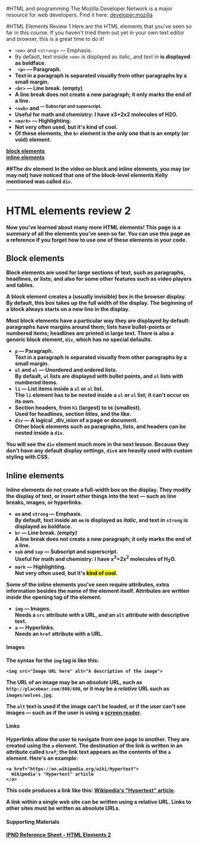 #HTML and programming
The Mozilla Developer Network is a major resource for web developers. Find it here:
[developer.mozilla](https://developer.mozilla.org/)


#HTML Elements Review 1
Here are the HTML elements that you've seen so far in this course. If you haven't tried them out yet in your own text editor and browser, this is a great time to do it!

- `<em>` and ` <strong> ` — Emphasis.
- By default, text inside `<em>` is displayed as italic, and text in <strong> is displayed as boldface.
- ` <p>` — Paragraph.
- Text in a paragraph is separated visually from other paragraphs by a small margin.
- `<br>` — Line break. (empty)
- A line break does not create a new paragraph; it only marks the end of a line.
- `<sub>` and <sup> — Subscript and superscript.
- Useful for math and chemistry: I have x3+2x2 molecules of H2O.
- `<mark>` — Highlighting.
- Not very often used, but it's kind of cool.
- Of these elements, the `br` element is the only one that is an empty (or void) element.

[block elements](https://developer.mozilla.org/en-US/docs/Web/HTML/Block-level_elements#Elements)<br>
[inline elements](https://developer.mozilla.org/en-US/docs/Web/HTML/Inline_elements#Elements)

##The div element
In the video on block and inline elements, you may (or may not) have noticed that one of the block-level elements Kelly mentioned was called ```div```.

---

# HTML elements review 2
Now you've learned about many more HTML elements! This page is a summary of all the elements you've seen so far. You can use this page as a reference if you forget how to use one of these elements in your code.

## Block elements

Block elements are used for large sections of text, such as paragraphs, headlines, or lists; and also for some other features such as video players and tables.

A block element creates a (usually invisible) box in the browser display. By default, this box takes up the full width of the display. The beginning of a block always starts on a new line in the display.

Most block elements have a particular way they are displayed by default: paragraphs have margins around them; lists have bullet-points or numbered items; headlines are printed in large text. There is also a generic block element, `div`, which has no special defaults.

*   `p` — Paragraph.  
    Text in a paragraph is separated visually from other paragraphs by a small margin.
*   `ul` and `ol` — Unordered and ordered lists.  
    By default, `ul` lists are displayed with bullet points, and `ol` lists with numbered items.
*   `li` — List items inside a `ul` or `ol` list.  
    The `li` element has to be nested inside a `ul` or `ol` list; it can't occur on its own.
*   Section headers, from `h1` (largest) to `h6` (smallest).  
    Used for headlines, section titles, and the like.
*   `div` — A logical _div_ision of a page or document.  
    Other block elements such as paragraphs, lists, and headers can be nested inside a `div`.

You will see the `div` element much more in the next lesson. Because they don't have any default display settings, `div`s are heavily used with custom styling with CSS.

## Inline elements

Inline elements do not create a full-width box on the display. They modify the display of text, or insert other things into the text — such as line breaks, images, or hyperlinks.

*   `em` and `strong` — Emphasis.  
    By default, text inside an `em` is displayed as _italic_, and text in `strong` is displayed as **boldface.**
*   `br` — Line break. _(empty)_  
    A line break does not create a new paragraph; it only marks the end of a line.
*   `sub` and `sup` — Subscript and superscript.  
    Useful for math and chemistry: I have x<sup>3</sup>+2x<sup>2</sup> molecules of H<sub>2</sub>O.
*   `mark` — Highlighting.  
    Not very often used, but it's <mark>kind of cool</mark>.

Some of the inline elements you've seen require **attributes**, extra information besides the name of the element itself. Attributes are written inside the opening tag of the element.

*   `img` — Images.  
    Needs a `src` attribute with a URL, and an `alt` attribute with descriptive text.
*   `a` — Hyperlinks.  
    Needs an `href` attribute with a URL.

#### Images

The syntax for the `img` tag is like this:

    <img src="Image URL here" alt="A description of the image">

The URL of an image may be an _absolute_ URL, such as `http://placebear.com/800/600`, or it may be a _relative_ URL such as `images/wolves.jpg`.

The `alt` text is used if the image can't be loaded, or if the user can't see images — such as if the user is using a [screen reader](https://en.wikipedia.org/wiki/Screen_reader).

#### Links

Hyperlinks allow the user to navigate from one page to another. They are created using the `a` element. The destination of the link is written in an attribute called `href`; the link text appears as the contents of the `a` element. Here's an example:

    <a href="https://en.wikipedia.org/wiki/Hypertext">
      Wikipedia's "Hypertext" article
    </a>

This code produces a link like this: [Wikipedia's "Hypertext" article](https://en.wikipedia.org/wiki/Hypertext).

A link within a single web site can be written using a relative URL. Links to other sites must be written as absolute URLs.
#### Supporting Materials
[IPND Reference Sheet - HTML Elements 2](https://video.udacity-data.com/topher/2018/July/5b4546ec_ipnd-reference-sheet-html-elements-2/ipnd-reference-sheet-html-elements-2.pdf)</div>
